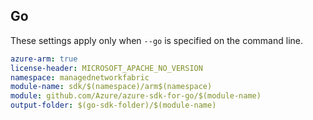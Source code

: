 ## Go

These settings apply only when `--go` is specified on the command line.

```yaml $(go) && $(track2)
azure-arm: true
license-header: MICROSOFT_APACHE_NO_VERSION
namespace: managednetworkfabric
module-name: sdk/$(namespace)/arm$(namespace)
module: github.com/Azure/azure-sdk-for-go/$(module-name)
output-folder: $(go-sdk-folder)/$(module-name)
```
